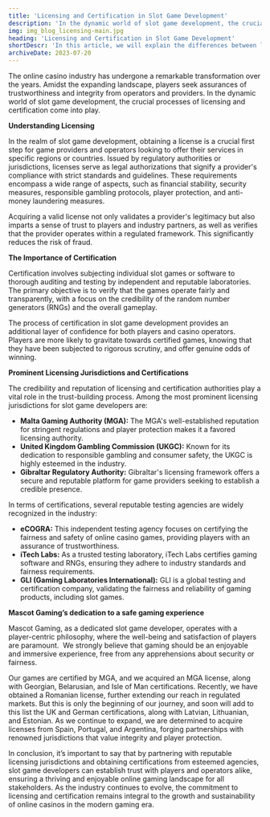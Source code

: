 ```yaml
---
title: 'Licensing and Certification in Slot Game Development'
description: 'In the dynamic world of slot game development, the crucial processes of licensing and certification come into play.'
img: img_blog_licensing-main.jpg
heading: 'Licensing and Certification in Slot Game Development'
shortDescr: 'In this article, we will explain the differences between licensing and certification in the field of slot game development. These two processes are vital for game developers and operators, as they ensure a safe and reputable gaming experience for players while upholding the highest standards of fairness and security in the dynamic world of online casinos.'
archiveDate: 2023-07-20
---
```

The online casino industry has undergone a remarkable transformation over the years. Amidst the expanding landscape, players seek assurances of trustworthiness and integrity from operators and providers. In the dynamic world of slot game development, the crucial processes of licensing and certification come into play. 


**Understanding Licensing**

In the realm of slot game development, obtaining a license is a crucial first step for game providers and operators looking to offer their services in specific regions or countries. Issued by regulatory authorities or jurisdictions, licenses serve as legal authorizations that signify a provider's compliance with strict standards and guidelines. These requirements encompass a wide range of aspects, such as financial stability, security measures, responsible gambling protocols, player protection, and anti-money laundering measures.

Acquiring a valid license not only validates a provider's legitimacy but also imparts a sense of trust to players and industry partners, as well as verifies that the provider operates within a regulated framework. This significantly reduces the risk of fraud. 



**The Importance of Certification**

Certification involves subjecting individual slot games or software to thorough auditing and testing by independent and reputable laboratories. The primary objective is to verify that the games operate fairly and transparently, with a focus on the credibility of the random number generators (RNGs) and the overall gameplay.

The process of certification in slot game development provides an additional layer of confidence for both players and casino operators. Players are more likely to gravitate towards certified games, knowing that they have been subjected to rigorous scrutiny, and offer genuine odds of winning. 



**Prominent Licensing Jurisdictions and Certifications**

The credibility and reputation of licensing and certification authorities play a vital role in the trust-building process. Among the most prominent licensing jurisdictions for slot game developers are:


*   **Malta Gaming Authority (MGA):** The MGA's well-established reputation for stringent regulations and player protection makes it a favored licensing authority.
*   **United Kingdom Gambling Commission (UKGC):** Known for its dedication to responsible gambling and consumer safety, the UKGC is highly esteemed in the industry.
*   **Gibraltar Regulatory Authority:** Gibraltar's licensing framework offers a secure and reputable platform for game providers seeking to establish a credible presence.



In terms of certifications, several reputable testing agencies are widely recognized in the industry:


*   **eCOGRA:** This independent testing agency focuses on certifying the fairness and safety of online casino games, providing players with an assurance of trustworthiness.
*   **iTech Labs:** As a trusted testing laboratory, iTech Labs certifies gaming software and RNGs, ensuring they adhere to industry standards and fairness requirements.
*   **GLI (Gaming Laboratories International):** GLI is a global testing and certification company, validating the fairness and reliability of gaming products, including slot games.



**Mascot Gaming’s dedication to a safe gaming experience**

Mascot Gaming, as a dedicated slot game developer, operates with a player-centric philosophy, where the well-being and satisfaction of players are paramount.  We strongly believe that gaming should be an enjoyable and immersive experience, free from any apprehensions about security or fairness. 

Our games are certified by MGA, and we acquired an MGA license, along with Georgian, Belarusian, and Isle of Man certifications. Recently, we have obtained a Romanian license, further extending our reach in regulated markets. But this is only the beginning of our journey, and soon will add to this list the UK and German certifications, along with Latvian, Lithuanian, and Estonian. As we continue to expand, we are determined to acquire licenses from Spain, Portugal, and Argentina, forging partnerships with renowned jurisdictions that value integrity and player protection.


In conclusion, it’s important to say that by partnering with reputable licensing jurisdictions and obtaining certifications from esteemed agencies, slot game developers can establish trust with players and operators alike, ensuring a thriving and enjoyable online gaming landscape for all stakeholders. As the industry continues to evolve, the commitment to licensing and certification remains integral to the growth and sustainability of online casinos in the modern gaming era.
